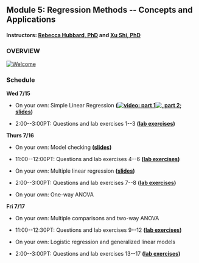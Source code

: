 ## Module 5: Regression Methods -- Concepts and Applications 
#### Instructors: [Rebecca Hubbard, PhD](https://www.med.upenn.edu/ehr-stats) and [Xu Shi, PhD](https://www.xuritashi.com)

### OVERVIEW
[![Welcome](https://www.youtube.com/embed/Q4tfbR9jbsg)](https://www.youtube.com/embed/Q4tfbR9jbsg)

### Schedule

**Wed 7/15**

* On your own: Simple Linear Regression **([![video: part 1](https://youtu.be/wEK9nDqf5lE)](https://youtu.be/wEK9nDqf5lE)[![, part 2](https://youtu.be/yrJLAc3JwNo)](https://youtu.be/yrJLAc3JwNo); [slides](/slides/1_SimpleLinearRegression.pdf))**

* 2:00--3:00PT: Questions and lab exercises 1--3  **([lab exercises](/slides/2020_SISG_5_Labs.pdf))**


**Thurs 7/16**

* On your own: Model checking **([slides](/slides/2_ModelChecking.pdf))**

* 11:00--12:00PT: Questions and lab exercises 4--6  **([lab exercises](/slides/2020_SISG_5_Labs.pdf))**

* On your own: Multiple linear regression **([slides](/slides/3_MultipleLinearRegression.pdf))**

* 2:00--3:00PT: Questions and lab exercises 7--8  **([lab exercises](/slides/2020_SISG_5_Labs.pdf))**

* On your own: One-way ANOVA

**Fri 7/17**

* On your own: Multiple comparisons and two-way ANOVA

* 11:00--12:30PT: Questions and lab exercises 9--12  **([lab exercises](/slides/2020_SISG_5_Labs.pdf))**

* On your own: Logistic regression and generalized linear models

* 2:00--3:00PT: Questions and lab exercises 13--17  **([lab exercises](/slides/2020_SISG_5_Labs.pdf))**


